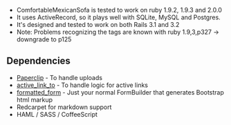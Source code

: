 * ComfortableMexicanSofa is tested to work on ruby 1.9.2, 1.9.3 and 2.0.0
* It uses ActiveRecord, so it plays well with SQLite, MySQL and Postgres.
* It's designed and tested to work on both Rails 3.1 and 3.2
* Note: Problems recognizing the tags are known with ruby 1.9,3,p327 -> downgrade to p125

## Dependencies

* [Paperclip](https://github.com/thoughtbot/paperclip) - To handle uploads
* [active_link_to](https://github.com/twg/active_link_to) - To handle logic for active links
* [formatted_form](https://github.com/twg/formatted_form) - Just your normal FormBuilder that generates Bootstrap html markup
* Redcarpet for markdown support
* HAML / SASS / CoffeeScript
